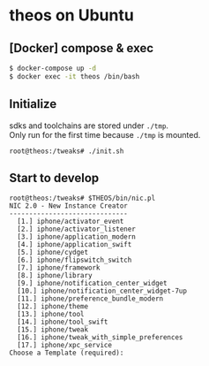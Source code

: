 # theos on Ubuntu

## [Docker] compose & exec
```bash
$ docker-compose up -d
$ docker exec -it theos /bin/bash
```

## Initialize
sdks and toolchains are stored under `./tmp`.  
Only run for the first time because `./tmp` is mounted.

```
root@theos:/tweaks# ./init.sh
```

## Start to develop
```
root@theos:/tweaks# $THEOS/bin/nic.pl
NIC 2.0 - New Instance Creator
------------------------------
  [1.] iphone/activator_event
  [2.] iphone/activator_listener
  [3.] iphone/application_modern
  [4.] iphone/application_swift
  [5.] iphone/cydget
  [6.] iphone/flipswitch_switch
  [7.] iphone/framework
  [8.] iphone/library
  [9.] iphone/notification_center_widget
  [10.] iphone/notification_center_widget-7up
  [11.] iphone/preference_bundle_modern
  [12.] iphone/theme
  [13.] iphone/tool
  [14.] iphone/tool_swift
  [15.] iphone/tweak
  [16.] iphone/tweak_with_simple_preferences
  [17.] iphone/xpc_service
Choose a Template (required):
```
